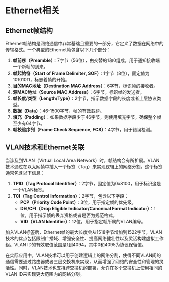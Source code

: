 # Ethernet相关

## Ethernet帧结构

Ethernet帧结构是网络通信中非常基础且重要的一部分，它定义了数据在网络中的传输格式。一个典型的Ethernet帧包含以下几个部分：

1. **帧前序（Preamble）**：7字节（56位），由交替的1和0组成，用于通知接收端一个新帧的到来。
2. **帧起始符（Start of Frame Delimiter, SOF）**：1字节（8位），固定值为10101011，标志着帧的开始。
3. **目的MAC地址（Destination MAC Address）**：6字节，标识帧的接收者。
4. **源MAC地址（Source MAC Address）**：6字节，标识帧的发送者。
5. **帧长度/类型（Length/Type）**：2字节，指示数据字段的长度或者上层协议类型。
6. **数据（Data）**：46-1500字节，帧的有效载荷。
7. **填充（Padding）**：如果数据字段少于46字节，则使用填充字节，确保整个帧至少有64字节。
8. **帧校验序列（Frame Check Sequence, FCS）**：4字节，用于错误检测。

## VLAN技术和Ethernet关联

当涉及到VLAN（Virtual Local Area Network）时，帧结构会有所扩展。VLAN技术通过在以太网帧中插入一个标签（Tag）来实现逻辑上的网络分割。这个标签通常包含以下信息：

1. **TPID（Tag Protocol Identifier）**：2字节，固定值为0x8100，用于标识这是一个VLAN标签。
2. **TCI（Tag Control Information）**：2字节，包含以下字段：
   - **PCP（Priority Code Point）**：3位，用于指定帧的优先级。
   - **DEI/CFI（Drop Eligible Indicator/Canonical Format Indicator）**：1位，用于指示帧的丢弃资格或者是否为规范格式。
   - **VID（VLAN Identifier）**：12位，用于指定帧所属的VLAN编号。

加入VLAN标签后，Ethernet帧的最大长度会从1518字节增加到1522字节。VLAN技术的优点包括限制广播域、增强安全性、提高网络健壮性以及灵活构建虚拟工作组。VLAN ID的有效取值范围是1到4094，其中0和4095为协议保留值。

在实际应用中，VLAN技术可以用于创建逻辑上的网络分割，使得不同VLAN间的通信需要通过路由器或者三层交换机来实现，从而增强了网络的安全性和管理的灵活性。同时，VLAN技术也支持跨交换机的部署，允许在多个交换机上使用相同的VLAN ID来实现更大范围内的网络分割。
